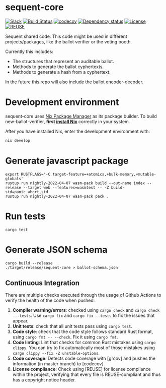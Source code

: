<!--
SPDX-FileCopyrightText: 2022 Felix Robles <felix@sequentech.io>

SPDX-License-Identifier: AGPL-3.0-only
-->
# sequent-core

[![Slack][slack-badge]][slack-link]
[![Build Status][build-badge]][build-link]
[![codecov][codecov-badge]][codecov-link]
[![Dependency status][dependencies-badge]][dependencies-link]
[![License][license-badge]][license-link]
[![REUSE][reuse-badge]][reuse-link]

Sequent shared code. This code might be used in different projects/packages, like the ballot verifier or the voting booth.

Currently this includes:
 * The structures that represent an auditable ballot.
 * Methods to generate the ballot cyphertexts.
 * Methods to generate a hash from a cyphertext.

In the future this repo will also include the ballot encoder-decoder.

# Development environment

sequent-core uses [Nix Package Manager](https://nixos.org/) as its package builder. To build
new-ballot-verifier, **first [install Nix](https://nixos.org/)** correctly in your system.

After you have installed Nix, enter the development environment with:

```bash
nix develop
```

# Generate javascript package

    export RUSTFLAGS='-C target-feature=+atomics,+bulk-memory,+mutable-globals'
    rustup run nightly-2022-04-07 wasm-pack build --out-name index --release --target web --features=wasmtest -- -Z build-std=panic_abort,std
    rustup run nightly-2022-04-07 wasm-pack pack .


# Run tests

    cargo test

# Generate JSON schema

    cargo build --release
    ./target/release/sequent-core > ballot-schema.json

## Continuous Integration

There are multiple checks executed through the usage of Github Actions to verify
the health of the code when pushed:
1. **Compiler warning/errors**: checked using `cargo check` and 
`cargo check ---tests`. Use `cargo fix` and `cargo fix --tests` to fix the 
issues that appear.
2. **Unit tests**: check that all unit tests pass using `cargo test`.
3. **Code style**: check that the code style follows standard Rust format, using
`cargo fmt -- --check`. Fix it using `cargo fmt`.
4. **Code linting**: Lint that checks for common Rust mistakes using 
`cargo clippy`. You can try to fix automatically most of those mistakes using
`cargo clippy --fix -Z unstable-options`.
5. **Code coverage**: Detects code coverage with [grcov] and pushes the 
information (in master branch) to [codecov].
1. **License compliance**: Check using [REUSE] for license compliance within
the project, verifying that every file is REUSE-compliant and thus has a 
copyright notice header.


[slack-badge]: https://img.shields.io/badge/Join_us_on_Slack!-sequent--talk-blue.svg?longCache=true&logo=slack
[slack-link]: https://join.slack.com/t/sequentech/shared_invite/zt-1bve9z0px-IF4Je04NJM8AEkCAcdBVWg

[build-badge]: https://github.com/sequentech/sequent-core/workflows/CI/badge.svg?branch=master&event=push
[build-link]: https://github.com/sequentech/sequent-core/actions?query=workflow%3ACI


[codecov-badge]: https://codecov.io/gh/sequentech/sequent-core/branch/master/graph/badge.svg
[codecov-link]: https://codecov.io/

[dependencies-badge]: https://deps.rs/repo/github/sequentech/sequent-core/status.svg
[dependencies-link]: https://deps.rs/repo/github/sequentech/sequent-core
[license-badge]: https://img.shields.io/github/license/sequentech/sequent-core?label=license
[license-link]: https://github.com/sequentech/sequent-core/blob/master/LICENSE
[reuse-badge]: https://api.reuse.software/badge/github.com/sequentech/sequent-core
[reuse-link]: https://api.reuse.software/info/github.com/sequentech/sequent-core
